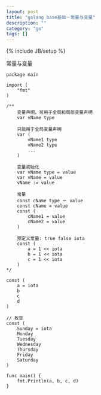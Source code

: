 ```yaml
---
layout: post
title: "golang base基础－常量与变量"
description: ""
category: "go"
tags: []
---
```

{% include JB/setup %}

常量与变量

    package main
    
    import (
        "fmt"
    )
    
    /**
        变量声明，可用于全局和局部变量声明
        var vName type
        
        只能用于全局变量声明
        var (
            vName1 type
            vName2 type
            ...
        )
        
        变量初始化
        var vName type = value
        var vName = value
        vName := value
        
        常量
        const cName type ＝ value
        const cName = value
        const (
            cName1 = value
            cName2 = value
        )
        
        预定义常量: true false iota
        const (
            a = 1 << iota
            b = 1 << iota
            c = 1 << iota
        )
    */
    
    const (
        a = iota
        b
        c
        d
    )
    
    // 枚举
    const (
        Sunday = iota
        Monday
        Tuesday
        Wednesday
        Thursday
        Friday
        Saturday
    )
    
    func main() {
        fmt.Println(a, b, c, d)
    }


